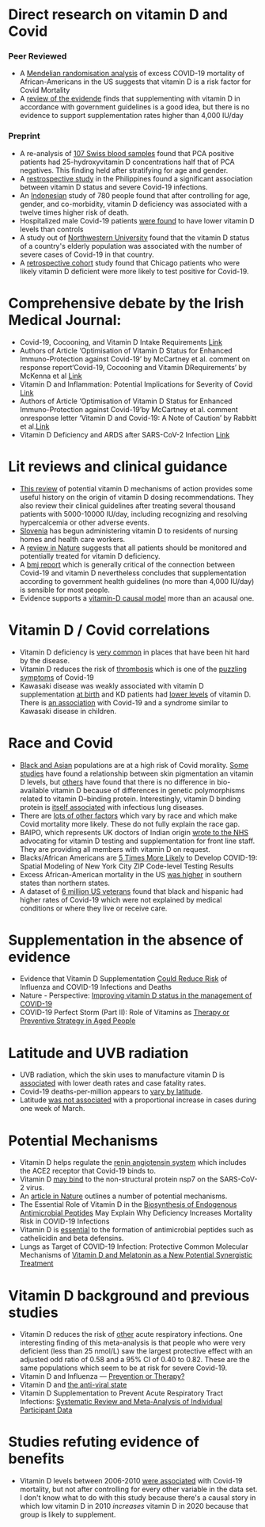 # Direct research on vitamin D and Covid

### Peer Reviewed

- A [Mendelian randomisation analysis](https://nutrition.bmj.com/content/early/2020/05/20/bmjnph-2020-000096) of excess COVID-19 mortality of African-Americans in the US suggests that vitamin D is a risk factor for Covid Mortality
- A [review of the evidende](https://nutrition.bmj.com/content/bmjnph/early/2020/05/13/bmjnph-2020-000089.full.pdf) finds that supplementing with vitamin D in accordance with government guidelines is a good idea, but there is no evidence to support supplementation rates higher than 4,000 IU/day

### Preprint
- A re-analysis of [107 Swiss blood samples](https://www.mdpi.com/2072-6643/12/5/1359/htm) found that PCA positive patients had 25-hydroxyvitamin D concentrations half that of PCA negatives. This finding held after stratifying for age and gender.
- A [restrospective study](https://papers.ssrn.com/sol3/papers.cfm?abstract_id=3571484) in the Philippines found a significant association between vitamin D status and severe Covid-19 infections.
- An [Indonesian](https://papers.ssrn.com/sol3/papers.cfm?abstract_id=3585561) study of 780 people found that after controlling for age, gender, and co-morbidity, vitamin D deficiency was associated with a twelve times higher risk of death.
- Hospitalized male Covid-19 patients [were found](https://www.medrxiv.org/content/10.1101/2020.05.01.20079376v1) to have lower vitamin D levels than controls
- A study out of [Northwestern University](https://www.medrxiv.org/content/10.1101/2020.04.08.20058578v3.full.pdf) found that the vitamin D status of a country's elderly population was associated with the number of severe cases of Covid-19 in that country.
- A [retrospective cohort](https://www.medrxiv.org/content/10.1101/2020.05.08.20095893v1.full.pdf) study found that Chicago patients who were likely vitamin D deficient were more likely to test positive for Covid-19.


# Comprehensive debate by the Irish Medical Journal:
- Covid-19, Cocooning, and Vitamin D Intake Requirements [Link](http://imj.ie/wp-content/uploads/2020/05/Covid-19-Cocooning-and-Vitamin-D-Intake-Requirements.pdf)
- Authors of Article ‘Optimisation of Vitamin D Status for Enhanced Immuno-Protection against Covid-19’ by McCartney et al. comment on response report‘Covid-19, Cocooning and Vitamin DRequirements’ by McKenna et al [Link](http://imj.ie/wp-content/uploads/2020/05/McCartney-et-al-comment-on-Covid-19-Cocooning-and-Vitamin-D-Requirements-response-report.pdf)
- Vitamin D and Inflammation: Potential Implications for Severity of Covid [Link](http://imj.ie/wp-content/uploads/2020/05/Vitamin-D-and-Inflammation-Potential-Implications-for-Severity-of-Covid-19.pdf)
- Authors of Article ‘Optimisation of Vitamin D Status for Enhanced Immuno-Protection against Covid-19’by McCartney et al. comment onresponse letter ‘Vitamin D and Covid-19: A Note of Caution’ by Rabbitt et al.[Link](http://imj.ie/wp-content/uploads/2020/05/McCartney-et-al-comment-on-Vitamin-D-and-Covid-19-A-Note-of-Caution-response-letter.pdf)
- Vitamin D Deficiency and ARDS after SARS-CoV-2 Infection [Link](http://imj.ie/wp-content/uploads/2020/05/Vitamin-D-Deficiency-and-ARDS-after-SARS-CoV-2-Infection.pdf)

# Lit reviews and clinical guidance
- [This review](https://www.preprints.org/manuscript/202005.0265/v1) of potential vitamin D mechanisms of action provides some useful history on the origin of vitamin D dosing recommendations. They also review their clinical guidelines after treating several thousand patients with 5000-10000 IU/day, including recognizing and resolving  hypercalcemia or other adverse events.
- [Slovenia](https://www.bmj.com/content/369/bmj.m1820/rr) has begun administering vitamin D to residents of nursing homes and health care workers.
- A [review in Nature](https://www.nature.com/articles/s41430-020-0661-0) suggests that all patients should be monitored and potentially treated for vitamin D deficiency. 
- A [bmj report](https://nutrition.bmj.com/content/early/2020/05/15/bmjnph-2020-000089) which is generally critical of the connection between Covid-19 and vitamin D nevertheless concludes that supplementation according to government health guidelines (no more than 4,000 IU/day) is sensible for most people. 
- Evidence supports a [vitamin-D causal model](https://www.medrxiv.org/content/10.1101/2020.05.01.20087965v1) more than an acausal one.

# Vitamin D / Covid correlations
- Vitamin D deficiency is [very common](https://www.ncbi.nlm.nih.gov/pubmed/12856111) in places that have been hit hard by the disease.
- Vitamin D reduces the risk of [thrombosis](https://www.ncbi.nlm.nih.gov/pmc/articles/PMC4069050/) which is one of the [puzzling symptoms](https://www.nature.com/articles/d41586-020-01403-8) of Covid-19
- Kawasaki disease was weakly associated with vitamin D supplementation [at birth](https://bmcpediatr.biomedcentral.com/articles/10.1186/s12887-019-1438-2) and KD patients had [lower levels](https://pubmed.ncbi.nlm.nih.gov/25994612/) of vitamin D. There is [an association](https://academic.oup.com/jid/article/191/4/499/937208) with Covid-19 and a syndrome similar to Kawasaki disease in children.

# Race and Covid
- [Black and Asian](https://www.medrxiv.org/content/10.1101/2020.05.06.20092999v1.full.pdf) populations are at a high risk of Covid morality. [Some studies](https://www.ncbi.nlm.nih.gov/pmc/articles/PMC4067096/) have found a relationship between skin pigmentation an vitamin D levels, but [others](https://www.nejm.org/doi/full/10.1056/NEJMoa1306357) have found that there is no difference in bio-available vitamin D because of differences in genetic polymorphisms related to vitamin D–binding protein. Interestingly, vitamin D binding protein is [itself associated](https://thorax.bmj.com/content/65/5/456) with infectious lung diseases.
- There are [lots of other factors](https://www.thelancet.com/journals/lancet/article/PIIS0140-6736(20)31102-8/fulltext) which vary by race and which make Covid mortality more likely. These do not fully explain the race gap.
- BAIPO, which represents UK doctors of Indian origin [wrote to the NHS](https://drive.google.com/file/d/1zU3yT7wE8folyKUmIX6NbIg2K3P6ffUD/view) advocating for vitamin D testing and supplementation for front line staff. They are providing all members with vitamin D on request.
- Blacks/African Americans are [5 Times More Likely](https://www.medrxiv.org/content/10.1101/2020.05.14.20101691v1) to Develop COVID-19: Spatial Modeling of New York City ZIP Code-level Testing Results
- Excess African-American mortality in the US [was higher](https://nutrition.bmj.com/content/early/2020/05/20/bmjnph-2020-000096) in southern states than northern states.
- A dataset of [6 million US veterans](https://www.medrxiv.org/content/10.1101/2020.05.12.20099135v1) found that black and hispanic had higher rates of Covid-19 which were not explained by medical conditions or where they live or receive care.

# Supplementation in the absence of evidence
- Evidence that Vitamin D Supplementation [Could Reduce Risk](https://www.mdpi.com/2072-6643/12/4/988/htm) of Influenza and COVID-19 Infections and Deaths
- Nature - Perspective: [Improving vitamin D status in the management of COVID-19](https://www.nature.com/articles/s41430-020-0661-0)
- COVID-19 Perfect Storm (Part II): Role of Vitamins as [Therapy or Preventive Strategy in Aged People](https://www.preprints.org/manuscript/202005.0304/v1)


# Latitude and UVB radiation
- UVB radiation, which the skin uses to manufacture vitamin D is [associated](https://papers.ssrn.com/sol3/papers.cfm?abstract_id=3586555#.XrA5awDBBLE.twitter) with lower death rates and case fatality rates.
- Covid-19 deaths-per-million appears to [vary by latitude](https://www.ncbi.nlm.nih.gov/pubmed/32311755).
- Latitude [was not associated](https://www.cmaj.ca/content/cmaj/early/2020/05/08/cmaj.200920.full.pdf) with a proportional increase in cases during one week of March.

# Potential Mechanisms

- Vitamin D helps regulate the [renin angiotensin system](https://youtu.be/Nfp4X4O87DQ?t=1499) which includes the ACE2 receptor that Covid-19 binds to.
- Vitamin D [may bind](https://www.preprints.org/manuscript/202005.0084/v1) to the  non-structural protein nsp7 on the SARS-CoV-2 virus.
- An [article in Nature](https://www.nature.com/articles/s41430-020-0661-0) outlines a number of potential mechanisms.
- The Essential Role of Vitamin D in the [Biosynthesis of Endogenous Antimicrobial Peptides](https://www.preprints.org/manuscript/202005.0265/v1) May Explain Why Deficiency Increases Mortality Risk in COVID-19 Infections
- Vitamin D is [essential](https://www.preprints.org/manuscript/202005.0265/v1) to the formation of antimicrobial peptides such as cathelicidin and beta defensins.  
-  Lungs as Target of COVID-19 Infection: Protective Common Molecular Mechanisms of [Vitamin D and Melatonin as a New Potential Synergistic Treatment](https://pubmed.ncbi.nlm.nih.gov/32422305/)

# Vitamin D background and previous studies
- Vitamin D reduces the risk of [other](https://www.bmj.com/content/356/bmj.i6583) acute respiratory infections. One interesting finding of this meta-analysis is that people who were very deficient (less than 25 nmol/L) saw the largest protective effect with an adjusted odd ratio of 0.58 and a 95% CI of 0.40 to 0.82. These are the same populations which seem to be at risk for severe Covid-19.
- Vitamin D and Influenza — [Prevention or Therapy?](https://www.ncbi.nlm.nih.gov/pmc/articles/PMC6121423/)
- Vitamin D and [the anti-viral state](https://www.ncbi.nlm.nih.gov/pmc/articles/PMC3308600/)
- Vitamin D Supplementation to Prevent Acute Respiratory Tract Infections: [Systematic Review and Meta-Analysis of Individual Participant Data](https://pubmed.ncbi.nlm.nih.gov/28202713/)

# Studies refuting evidence of benefits
- Vitamin D levels between 2006-2010 [were associated](https://www.sciencedirect.com/science/article/pii/S1871402120301156) with Covid-19 mortality, but not after controlling for every other variable in the data set. I don't know what to do with this study because there's a causal story in which low vitamin D in 2010 _increases_ vitamin D in 2020 because that group is likely to supplement.





